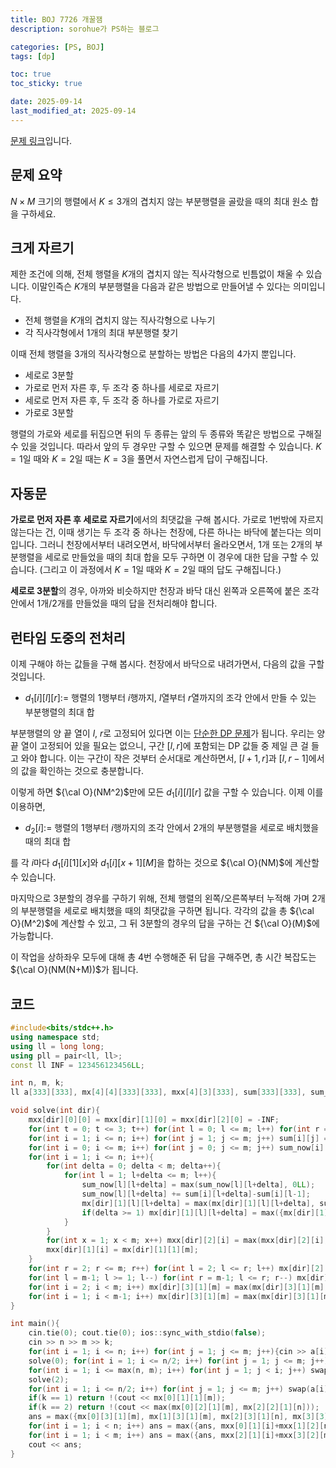 ```yaml
---
title: BOJ 7726 개꿀잼
description: sorohue가 PS하는 블로그

categories: [PS, BOJ]
tags: [dp]

toc: true
toc_sticky: true

date: 2025-09-14
last_modified_at: 2025-09-14
---
```


[문제 링크](https://boj.kr/7726)입니다.

## 문제 요약

$N \times M$ 크기의 행렬에서 $K \le 3$개의 겹치지 않는 부분행렬을 골랐을 때의 최대 원소 합을 구하세요. 

## 크게 자르기

제한 조건에 의해, 전체 행렬을 $K$개의 겹치지 않는 직사각형으로 빈틈없이 채울 수 있습니다. 이말인즉슨 $K$개의 부분행렬을 다음과 같은 방법으로 만들어낼 수 있다는 의미입니다.

- 전체 행렬을 $K$개의 겹치지 않는 직사각형으로 나누기
- 각 직사각형에서 $1$개의 최대 부분행렬 찾기

이때 전체 행렬을 $3$개의 직사각형으로 분할하는 방법은 다음의 4가지 뿐입니다.

- 세로로 3분할
- 가로로 먼저 자른 후, 두 조각 중 하나를 세로로 자르기
- 세로로 먼저 자른 후, 두 조각 중 하나를 가로로 자르기
- 가로로 3분할

행렬의 가로와 세로를 뒤집으면 뒤의 두 종류는 앞의 두 종류와 똑같은 방법으로 구해질 수 있을 것입니다. 따라서 앞의 두 경우만 구할 수 있으면 문제를 해결할 수 있습니다. $K = 1$일 때와 $K=2$일 때는 $K = 3$을 풀면서 자연스럽게 답이 구해집니다.

## 자동문

**가로로 먼저 자른 후 세로로 자르기**에서의 최댓값을 구해 봅시다. 가로로 $1$번밖에 자르지 않는다는 건, 이때 생기는 두 조각 중 하나는 천장에, 다른 하나는 바닥에 붙는다는 의미입니다. 그러니 천장에서부터 내려오면서, 바닥에서부터 올라오면서, 1개 또는 2개의 부분행렬을 세로로 만들었을 때의 최대 합을 모두 구하면 이 경우에 대한 답을 구할 수 있습니다. (그리고 이 과정에서 $K = 1$일 때와 $K = 2$일 때의 답도 구해집니다.) 

**세로로 3분할**의 경우, 아까와 비슷하지만 천장과 바닥 대신 왼쪽과 오른쪽에 붙은 조각 안에서 1개/2개를 만들었을 때의 답을 전처리해야 합니다.

## 런타임 도중의 전처리

이제 구해야 하는 값들을 구해 봅시다. 천장에서 바닥으로 내려가면서, 다음의 값을 구할 것입니다.

- $d_1[i][l][r] :=$ 행렬의 $1$행부터 $i$행까지, $l$열부터 $r$열까지의 조각 안에서 만들 수 있는 부분행렬의 최대 합

부분행렬의 양 끝 열이 $l$, $r$로 고정되어 있다면 이는 [단순한 DP 문제](https://boj.kr/1912)가 됩니다. 우리는 양 끝 열이 고정되어 있을 필요는 없으니, 구간 $[l, r]$에 포함되는 DP 값들 중 제일 큰 걸 들고 와야 합니다. 이는 구간이 작은 것부터 순서대로 계산하면서, $[l+1, r]$과 $[l, r-1]$에서의 값을 확인하는 것으로 충분합니다.

이렇게 하면 ${\cal O}(NM^2)$만에 모든 $d_1[i][l][r]$ 값을 구할 수 있습니다. 이제 이를 이용하면,

- $d_2[i] :=$ 행렬의 $1$행부터 $i$행까지의 조각 안에서 $2$개의 부분행렬을 세로로 배치했을 때의 최대 합

를 각 $i$마다 $d_1 [i][1][x]$와 $d_1[i][x+1][M]$을 합하는 것으로 ${\cal O}(NM)$에 계산할 수 있습니다.

마지막으로 3분할의 경우를 구하기 위해, 전체 행렬의 왼쪽/오른쪽부터 누적해 가며 $2$개의 부분행렬을 세로로 배치했을 때의 최댓값을 구하면 됩니다. 각각의 값을 총 ${\cal O}(M^2)$에 계산할 수 있고, 그 뒤 3분할의 경우의 답을 구하는 건 ${\cal O}(M)$에 가능합니다.

이 작업을 상하좌우 모두에 대해 총 4번 수행해준 뒤 답을 구해주면, 총 시간 복잡도는 ${\cal O}(NM(N+M))$가 됩니다.

## 코드

```cpp
#include<bits/stdc++.h>
using namespace std;
using ll = long long;
using pll = pair<ll, ll>;
const ll INF = 123456123456LL;

int n, m, k;
ll a[333][333], mx[4][4][333][333], mxx[4][3][333], sum[333][333], sum_now[333][333], ans;

void solve(int dir){
	mxx[dir][0][0] = mxx[dir][1][0] = mxx[dir][2][0] = -INF;
	for(int t = 0; t <= 3; t++) for(int l = 0; l <= m; l++) for(int r = 0; r <= m; r++) mx[dir][t][l][r] = -INF;
	for(int i = 1; i <= n; i++) for(int j = 1; j <= m; j++) sum[i][j] = sum[i][j-1]+a[i][j];
	for(int i = 0; i <= m; i++) for(int j = 0; j <= m; j++) sum_now[i][j] = -INF;
	for(int i = 1; i <= n; i++){
		for(int delta = 0; delta < m; delta++){
			for(int l = 1; l+delta <= m; l++){
				sum_now[l][l+delta] = max(sum_now[l][l+delta], 0LL);
				sum_now[l][l+delta] += sum[i][l+delta]-sum[i][l-1];
				mx[dir][1][l][l+delta] = max(mx[dir][1][l][l+delta], sum_now[l][l+delta]);
				if(delta >= 1) mx[dir][1][l][l+delta] = max({mx[dir][1][l][l+delta], mx[dir][1][l+1][l+delta], mx[dir][1][l][l+delta-1]});
			}
		}
		for(int x = 1; x < m; x++) mxx[dir][2][i] = max(mxx[dir][2][i], mx[dir][1][1][x]+mx[dir][1][x+1][m]);
		mxx[dir][1][i] = mx[dir][1][1][m];
	}
	for(int r = 2; r <= m; r++) for(int l = 2; l <= r; l++) mx[dir][2][1][r] = max(mx[dir][2][1][r], mx[dir][1][1][l-1]+mx[dir][1][l][r]);
	for(int l = m-1; l >= 1; l--) for(int r = m-1; l <= r; r--) mx[dir][2][l][m] = max(mx[dir][2][l][m], mx[dir][1][l][r]+mx[dir][1][r+1][m]);
	for(int i = 2; i < m; i++) mx[dir][3][1][m] = max(mx[dir][3][1][m], mx[dir][2][1][i]+mx[dir][1][i+1][m]);
	for(int i = 1; i < m-1; i++) mx[dir][3][1][m] = max(mx[dir][3][1][m], mx[dir][1][1][i]+mx[dir][2][i+1][m]);
}

int main(){
	cin.tie(0); cout.tie(0); ios::sync_with_stdio(false);
	cin >> n >> m >> k;
	for(int i = 1; i <= n; i++) for(int j = 1; j <= m; j++){cin >> a[i][j]; ans += a[i][j];}
	solve(0); for(int i = 1; i <= n/2; i++) for(int j = 1; j <= m; j++) swap(a[i][j], a[n+1-i][j]); solve(1);
	for(int i = 1; i <= max(n, m); i++) for(int j = 1; j < i; j++) swap(a[i][j], a[j][i]); swap(n, m);
	solve(2);
	for(int i = 1; i <= n/2; i++) for(int j = 1; j <= m; j++) swap(a[i][j], a[n+1-i][j]); solve(3); swap(n, m);
	if(k == 1) return !(cout << mx[0][1][1][m]);
	if(k == 2) return !(cout << max(mx[0][2][1][m], mx[2][2][1][n]));
	ans = max({mx[0][3][1][m], mx[1][3][1][m], mx[2][3][1][n], mx[3][3][1][n]});
	for(int i = 1; i < n; i++) ans = max({ans, mxx[0][1][i]+mxx[1][2][n-i], mxx[0][2][i]+mxx[1][1][n-i]});
	for(int i = 1; i < m; i++) ans = max({ans, mxx[2][1][i]+mxx[3][2][m-i], mxx[2][2][i]+mxx[3][1][m-i]});
	cout << ans;
}
```